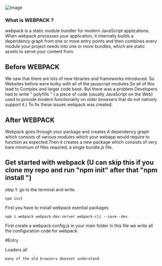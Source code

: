 ![image](https://raw.githubusercontent.com/webpack/media/master/logo/logo-on-dark-bg.png)

### What is WEBPACK ?

<p>webpack is a static module bundler for modern JavaScript applications. When webpack processes your application, it internally builds a dependency graph from one or more entry points and then combines every module your project needs into one or more bundles, which are static assets to serve your content from.</p>

## Before WEBPACK
<p> We saw that there are lots of new libraries and frameworks introduced. So Websites before were bulky with all of the javascript modules.So all of this lead to Complex and larger code base. But there was a problem Developers had to write " polyfills " ( a piece of code (usually JavaScript on the Web) used to provide modern functionality on older browsers that do not natively support it.)
To fix these issues webpack was created.</p>

## After WEBPACK
 <p> Webpack goes through your package and creates A dependency graph which consists of various modules which your webapp would require to function as expected.Then it creates a new package which consists of very bare minimum of files required, a single bundle.js file.</p>
  

## Get started with webpack (U can skip this if you clone my repo and run "npm init" after that "npm install ")
   
   step 1:
     go to the terminal and write. 
       <p> `npm init` </p>
   
   First you have to install webpack esential packages 
     <p> `npm i webpack webpack-dev-server webpack-cli --save--dev` </p>
   
  First create a webpack.config.js in your main folder in this file we write all the configuration code for webpack.
  
  #Entry
  
  
   
   Loaders all  
     
    many of the old browsers doesnot understand 
    
    
     
